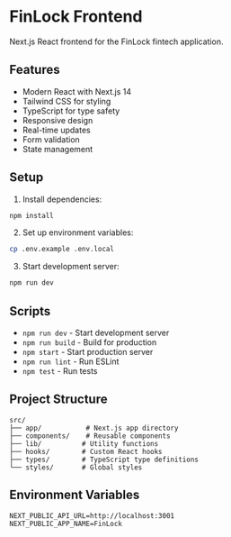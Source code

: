 # FinLock Frontend

Next.js React frontend for the FinLock fintech application.

## Features

- Modern React with Next.js 14
- Tailwind CSS for styling
- TypeScript for type safety
- Responsive design
- Real-time updates
- Form validation
- State management

## Setup

1. Install dependencies:
```bash
npm install
```

2. Set up environment variables:
```bash
cp .env.example .env.local
```

3. Start development server:
```bash
npm run dev
```

## Scripts

- `npm run dev` - Start development server
- `npm run build` - Build for production
- `npm start` - Start production server
- `npm run lint` - Run ESLint
- `npm test` - Run tests

## Project Structure

```
src/
├── app/           # Next.js app directory
├── components/    # Reusable components
├── lib/          # Utility functions
├── hooks/        # Custom React hooks
├── types/        # TypeScript type definitions
└── styles/       # Global styles
```

## Environment Variables

```env
NEXT_PUBLIC_API_URL=http://localhost:3001
NEXT_PUBLIC_APP_NAME=FinLock
```
